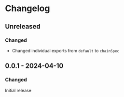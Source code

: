 # Changelog

## Unreleased

### Changed

- Changed individual exports from `default` to `chainSpec`

## 0.0.1 - 2024-04-10

### Changed

Initial release
